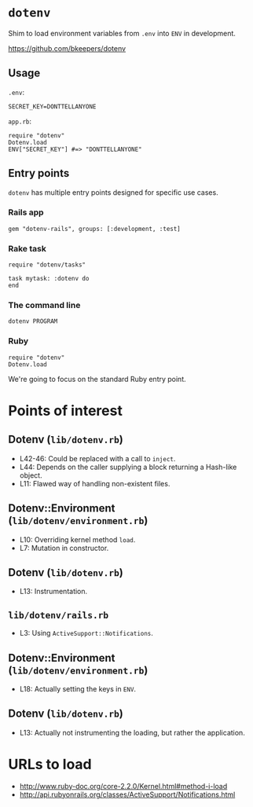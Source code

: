# `dotenv`

Shim to load environment variables from `.env` into `ENV` in development.

https://github.com/bkeepers/dotenv

## Usage

`.env`:

    SECRET_KEY=DONTTELLANYONE

`app.rb`:

    require "dotenv"
    Dotenv.load
    ENV["SECRET_KEY"] #=> "DONTTELLANYONE"

## Entry points

`dotenv` has multiple entry points designed for specific use cases.

### Rails app

    gem "dotenv-rails", groups: [:development, :test]

### Rake task

    require "dotenv/tasks"

    task mytask: :dotenv do
    end

### The command line

    dotenv PROGRAM

### Ruby

    require "dotenv"
    Dotenv.load

We're going to focus on the standard Ruby entry point.

# Points of interest

## Dotenv (`lib/dotenv.rb`)

- L42-46: Could be replaced with a call to `inject`.
- L44: Depends on the caller supplying a block returning a Hash-like object.
- L11: Flawed way of handling non-existent files.

## Dotenv::Environment (`lib/dotenv/environment.rb`)

- L10: Overriding kernel method `load`.
- L7: Mutation in constructor.

## Dotenv (`lib/dotenv.rb`)

- L13: Instrumentation.

## `lib/dotenv/rails.rb`

- L3: Using `ActiveSupport::Notifications`.

## Dotenv::Environment (`lib/dotenv/environment.rb`)

- L18: Actually setting the keys in `ENV`.

## Dotenv (`lib/dotenv.rb`)

- L13: Actually not instrumenting the loading, but rather the application.

# URLs to load

- http://www.ruby-doc.org/core-2.2.0/Kernel.html#method-i-load
- http://api.rubyonrails.org/classes/ActiveSupport/Notifications.html
